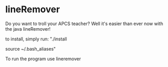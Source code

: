 # lineRemover
Do you want to troll your APCS teacher? Well it's easier than ever now with the java lineRemover!

to install, simply run:
   "./install
   
   source ~/.bash_aliases"

To run the program use lineremover <filename>

